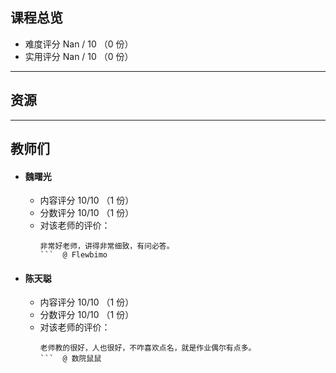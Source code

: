 ## 课程总览  
- 难度评分 Nan / 10 （0 份）  
- 实用评分 Nan / 10 （0 份）  

---

## 资源  

---

## 教师们  
- #### 魏曙光  
    - 内容评分 10/10 （1 份）  
    - 分数评分 10/10 （1 份）  
    - 对该老师的评价：  
        ```
        非常好老师，讲得非常细致，有问必答。
        ```  @ Flewbimo  
- #### 陈天聪  
    - 内容评分 10/10 （1 份）  
    - 分数评分 10/10 （1 份）  
    - 对该老师的评价：  
        ```
        老师教的很好，人也很好，不咋喜欢点名，就是作业偶尔有点多。
        ```  @ 数院鼠鼠  